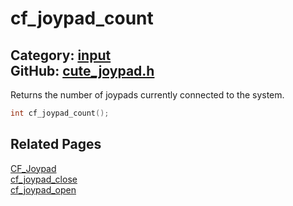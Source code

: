 [//]: # (This file is automatically generated by Cute Framework's docs parser.)
[//]: # (Do not edit this file by hand!)
[//]: # (See: https://github.com/RandyGaul/cute_framework/blob/master/samples/docs_parser.cpp)
[](../header.md ':include')

# cf_joypad_count

Category: [input](/api_reference?id=input)  
GitHub: [cute_joypad.h](https://github.com/RandyGaul/cute_framework/blob/master/include/cute_joypad.h)  
---

Returns the number of joypads currently connected to the system.

```cpp
int cf_joypad_count();
```

## Related Pages

[CF_Joypad](/input/cf_joypad.md)  
[cf_joypad_close](/input/cf_joypad_close.md)  
[cf_joypad_open](/input/cf_joypad_open.md)  
